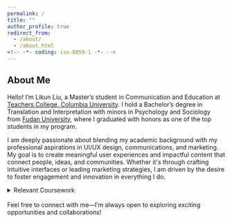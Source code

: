 ```yaml
---
permalink: /
title: ""
author_profile: true
redirect_from: 
  - /about/
  - /about.html
<!-- -*- coding: iso-8859-1 -*- -->
---
```


## About Me
Hello! I’m Likun Liu, a Master’s student in Communication and Education at [Teachers College, Columbia University](https://www.tc.columbia.edu/). I hold a Bachelor’s degree in Translation and Interpretation with minors in Psychology and Sociology from [Fudan University](https://www.fudan.edu.cn/en/), where I graduated with honors as one of the top students in my program.

I am deeply passionate about blending my academic background with my professional aspirations in UI/UX design, communications, and marketing. My goal is to create meaningful user experiences and impactful content that connect people, ideas, and communities. Whether it's through crafting intuitive interfaces or leading marketing strategies, I am driven by the desire to foster engagement and innovation in everything I do.

<details>
<summary>Relevant Coursework</summary>
<ul>
  <!-- <li>The History of Communication</li> -->
  <li>Video Games and Education</li>
  <li>Instructional Design of Educational Technology</li>
  <li>Theory and programming of interactive media: Part 1</li>
</details>

<br>
Feel free to connect with me—I’m always open to exploring exciting opportunities and collaborations!
